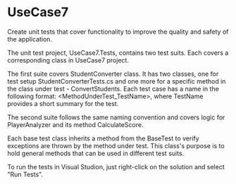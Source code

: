 # UseCase7
 Create unit tests that cover functionality to improve the quality and safety of the application.

The unit test project, UseCase7.Tests, contains two test suits. Each covers a corresponding class in UseCase7 project.

The first suite covers StudentConverter class. It has two classes, one for test setup StudentConverterTests.cs and one more for a specific method in the class under test - ConvertStudents. Each test case has a name in the following format: <MethodUnderTest_TestName>, where TestName provides a short summary for the test.

The second suite follows the same naming convention and covers logic for PlayerAnalyzer and its method CalculateScore. 

Each base test class inherits a method from the BaseTest to verify exceptions are thrown by the method under test. This class's purpose is to hold general methods that can be used in different test suits.

To run the tests in Visual Studion, just right-click on the solution and select "Run Tests".